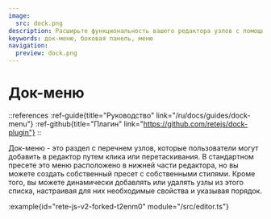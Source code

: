 ```yaml
---
image:
  src: dock.png
description: Расширьте функциональность вашего редактора узлов с помощью док-меню, используя этот пример. Добавьте раздел с перечнем узлов, которые пользователи могут добавить в редактор путем клика или перетаскивания. Динамически добавляйте или удаляйте узлы из этого списка и настраивайте их с нужными свойствами и порядком.
keywords: док-меню, боковая панель, меню
navigation:
  preview: dock.png
---
```


# Док-меню

::references
:ref-guide{title="Руководство" link="/ru/docs/guides/dock-menu"}
:ref-github{title="Плагин" link="https://github.com/retejs/dock-plugin"}
::

Док-меню - это раздел с перечнем узлов, которые пользователи могут добавить в редактор путем клика или перетаскивания. В стандартном пресете это меню расположено в нижней части редактора, но вы можете создать собственный пресет с собственными стилями. Кроме того, вы можете динамически добавлять или удалять узлы из этого списка, настраивая для них необходимые свойства и указывая порядок.

:example{id="rete-js-v2-forked-t2enm0" module="/src/editor.ts"}
